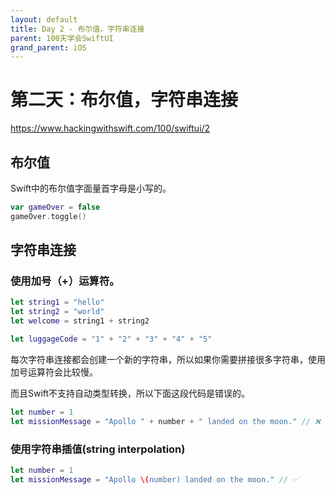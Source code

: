 ```yaml
---
layout: default
title: Day 2 - 布尔值，字符串连接
parent: 100天学会SwiftUI
grand_parent: iOS
---
```


# 第二天：布尔值，字符串连接

<https://www.hackingwithswift.com/100/swiftui/2>

## 布尔值

Swift中的布尔值字面量首字母是小写的。

```swift
var gameOver = false
gameOver.toggle()
```

## 字符串连接

### 使用加号（+）运算符。

```swift
let string1 = "hello"
let string2 = "world"
let welcome = string1 + string2

let luggageCode = "1" + "2" + "3" + "4" + "5"
```
每次字符串连接都会创建一个新的字符串，所以如果你需要拼接很多字符串，使用加号运算符会比较慢。

而且Swift不支持自动类型转换，所以下面这段代码是错误的。

```swift
let number = 1 
let missionMessage = "Apollo " + number + " landed on the moon." // ❌
```

### 使用字符串插值(string interpolation)

```swift
let number = 1 
let missionMessage = "Apollo \(number) landed on the moon." // ✅
```